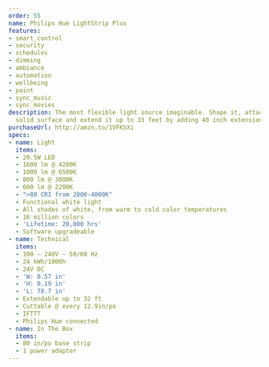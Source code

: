 ```yaml
---
order: 55
name: Philips Hue LightStrip Plus
features:
- smart_control
- security
- schedules
- dimming
- ambiance
- automation
- wellbeing
- paint
- sync_music
- sync_movies
description: The most flexible light source imaginable. Shape it, attach it to any
  solid surface and extend it up to 33 feet by adding 40 inch extensions.
purchaseUrl: http://amzn.to/1VFKSXi
specs:
- name: Light
  items:
  - 20.5W LED
  - 1600 lm @ 4200K
  - 1000 lm @ 6500K
  - 800 lm @ 3000K
  - 600 lm @ 2200K
  - ">80 CRI from 2000-4000K"
  - Functional white light
  - All shades of white, from warm to cold color temperatures
  - 16 million colors
  - 'Lifetime: 20,000 hrs'
  - Software upgradeable
- name: Technical
  items:
  - 100 – 240V – 50/60 Hz
  - 24 kWh/1000h
  - 24V DC
  - 'W: 0.57 in'
  - 'H: 0.19 in'
  - 'L: 78.7 in'
  - Extendable up to 32 ft
  - Cuttable @ every 12.9in/po
  - IFTTT
  - Philips Hue connected
- name: In The Box
  items:
  - 80 in/po base strip
  - 1 power adapter
---
```

